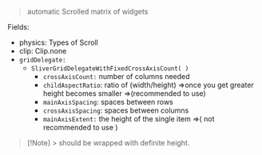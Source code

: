 > automatic Scrolled matrix of widgets

Fields:
- physics: Types of Scroll
- clip: Clip.none
- `gridDelegate:` 
	- `SliverGridDelegateWithFixedCrossAxisCount( )`
		- `crossAxisCount:` number of columns needed
		- `childAspectRatio`: ratio of  (width/height) =>once you get greater height becomes smaller  =>(recommended to use)
		- `mainAxisSpacing`: spaces between rows
		- `crossAxisSpacing`: spaces between columns
		- `mainAxisExtent:` the height of the single item  =>( not recommended to use )



>[!Note] > should be wrapped with definite height.



